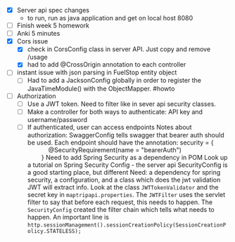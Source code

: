 
- [x] Server api spec changes
	- to run, run as java application and get on local host 8080
- [ ] Finish week 5 homework 
- [ ] Anki 5 minutes
- [x] Cors issue
	- [x] check in CorsConfig class in server API. Just copy and remove /usage
	- [x] had to add @CrossOrigin annotation to each controller 
- [ ] instant issue with json parsing in FuelStop entity object 
	- [ ] Had to add a JacksonConfig globally in order to register the JavaTimeModule() with the ObjectMapper. #howto 
- [ ] Authorization 
	- [ ] Use a JWT token. Need to filter like in sever api security classes. 
	- [ ] Make a controller for both ways to authenticate: API key and username/password
	- [ ] If authenticated, user can access endpoints
Notes about authorization: 
SwaggerConfig tells swagger that bearer auth should be used. 
Each endpoint should have the annotation: security = {  
            @SecurityRequirement(name = "bearerAuth")  
        }
Need to add Spring Security as a dependency in POM
Look up a tutorial on Spring Security Config - the server api SecurityConfig is a good starting place, but different
Need: a dependency for spring security, a configuration, and a class which does the jwt validation
JWT will extract info. Look at the class `JWTTokenValidator` and the secret key in `maptripapi.properties`. The `JWTFilter` uses the servlet filter to say that before each request, this needs to happen. The `SecurityConfig` created the filter chain which tells what needs to happen. An important line is `http.sessionManagement().sessionCreationPolicy(SessionCreationPolicy.STATELESS);`